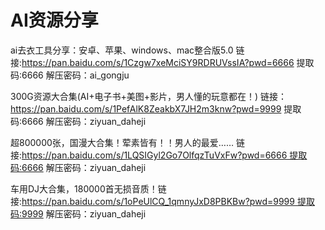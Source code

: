 # AI资源分享

ai去衣工具分享：安卓、苹果、windows、mac整合版5.0 链接:https://pan.baidu.com/s/1Czgw7xeMciSY9RDRUVssIA?pwd=6666 提取码:6666 解压密码：ai_gongju

300G资源大合集(AI+电子书+美图+影片，男人懂的玩意都在！) 链接：https://pan.baidu.com/s/1PefAlK8ZeakbX7JH2m3knw?pwd=9999 提取码:6666 解压密码：ziyuan_daheji

超800000张，国漫大合集！荤素皆有！！男人的最爱…… 链接:https://pan.baidu.com/s/1LQSIGyl2Go7OlfqzTuVxFw?pwd=6666 ​提取码:6666 解压密码：ziyuan_daheji

车用DJ大合集，180000首无损音质！链接:https://pan.baidu.com/s/1oPeUlCQ_1qmnyJxD8PBKBw?pwd=9999 提取码:9999 解压密码：ziyuan_daheji

